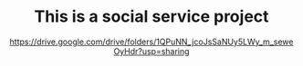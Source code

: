 <div align="center">
  <h1>This is a social service project</h1>
  <a href='https://drive.google.com/drive/folders/1QPuNN_jcoJsSaNUy5LWy_m_seweOyHdr?usp=sharing'>https://drive.google.com/drive/folders/1QPuNN_jcoJsSaNUy5LWy_m_seweOyHdr?usp=sharing</a>
</div>
